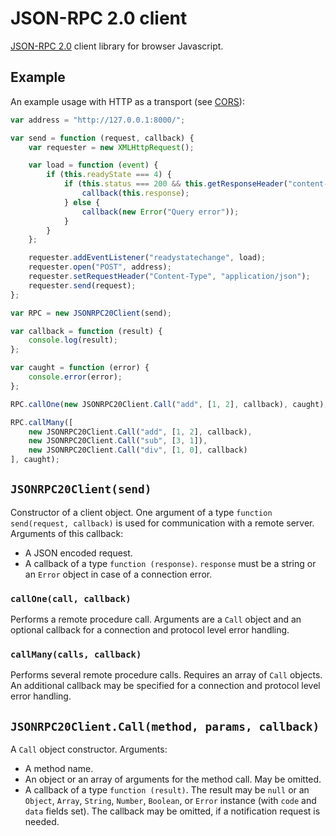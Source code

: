 JSON-RPC 2.0 client
===================

[JSON-RPC 2.0](http://www.jsonrpc.org/specification) client library for browser Javascript.

Example
-------

An example usage with HTTP as a transport (see [CORS](https://developer.mozilla.org/en-US/docs/Web/HTTP/Access_control_CORS)):

``` Javascript
var address = "http://127.0.0.1:8000/";

var send = function (request, callback) {
	var requester = new XMLHttpRequest();

	var load = function (event) {
		if (this.readyState === 4) {
			if (this.status === 200 && this.getResponseHeader("content-type") === "application/json") {
				callback(this.response);
			} else {
				callback(new Error("Query error"));
			}
		}
	};

	requester.addEventListener("readystatechange", load);
	requester.open("POST", address);
	requester.setRequestHeader("Content-Type", "application/json");
	requester.send(request);
};

var RPC = new JSONRPC20Client(send);

var callback = function (result) {
	console.log(result);
};

var caught = function (error) {
	console.error(error);
};

RPC.callOne(new JSONRPC20Client.Call("add", [1, 2], callback), caught);

RPC.callMany([
	new JSONRPC20Client.Call("add", [1, 2], callback),
	new JSONRPC20Client.Call("sub", [3, 1]),
	new JSONRPC20Client.Call("div", [1, 0], callback)
], caught);
```

`JSONRPC20Client(send)`
-----------------------

Constructor of a client object. One argument of a type `function send(request, callback)` is used for communication with a remote server. Arguments of this callback:

* A JSON encoded request.
* A callback of a type `function (response)`. `response` must be a string or an `Error` object in case of a connection error.

### `callOne(call, callback)`

Performs a remote procedure call. Arguments are a `Call` object and an optional callback for a connection and protocol level error handling.

### `callMany(calls, callback)`

Performs several remote procedure calls. Requires an array of `Call` objects. An additional callback may be specified for a connection and protocol level error handling.

`JSONRPC20Client.Call(method, params, callback)`
------------------------------------------------

A `Call` object constructor. Arguments:

* A method name.
* An object or an array of arguments for the method call. May be omitted.
* A callback of a type `function (result)`. The result may be `null` or an `Object`, `Array`, `String`, `Number`, `Boolean`, or `Error` instance (with `code` and `data` fields set). The callback may be omitted, if a notification request is needed.
